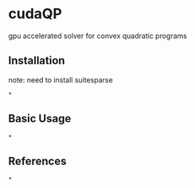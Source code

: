 # cudaQP
gpu accelerated solver for convex quadratic programs

## Installation
note: need to install suitesparse
```
*
```

## Basic Usage
```
*
```

## References
```
*
```

